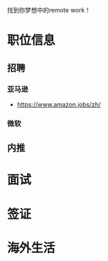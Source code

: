 找到你梦想中的remote work！


# 职位信息

## 招聘
### 亚马逊
- https://www.amazon.jobs/zh/
### 微软

## 内推

# 面试

# 签证

# 海外生活
